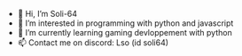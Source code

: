 - 👋 Hi, I’m Soli-64
- 👀 I’m interested in programming with python and javascript
- 🌱 I’m currently learning gaming devloppement with python
- 📫 Contact me on discord: Lso (id soli64)

<!---
Soli-64/Soli-64 is a ✨ special ✨ repository because its `README.md` (this file) appears on your GitHub profile.
You can click the Preview link to take a look at your changes.
--->
